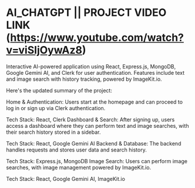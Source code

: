 # AI_CHATGPT || PROJECT VIDEO LINK (https://www.youtube.com/watch?v=viSljOywAz8) 
Interactive AI-powered application using React, Express.js, MongoDB, Google Gemini AI, and Clerk for user authentication. Features include text and image search with history tracking, powered by ImageKit.io.

Here's the updated summary of the project:

Home & Authentication: Users start at the homepage and can proceed to log in or sign up via Clerk authentication.

Tech Stack: React, Clerk
Dashboard & Search: After signing up, users access a dashboard where they can perform text and image searches, with their search history stored in a sidebar.

Tech Stack: React, Google Gemini AI
Backend & Database: The backend handles requests and stores user data and search history.

Tech Stack: Express.js, MongoDB
Image Search: Users can perform image searches, with image management powered by ImageKit.io.

Tech Stack: React, Google Gemini AI, ImageKit.io
